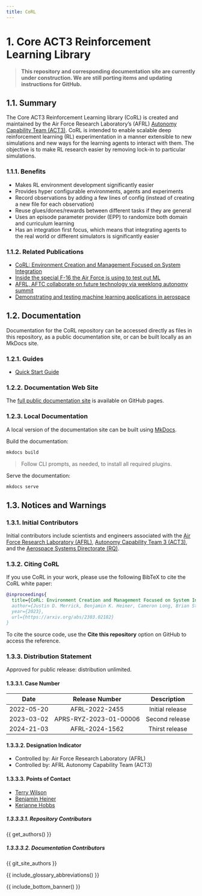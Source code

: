 ```yaml
---
title: CoRL
---
```


<!-- {{ include_top_banner() }} -->

<!-- {{ include_gitlab_badges() }} -->

<!-- {{ include_repo_badges() }} -->

# 1. Core ACT3 Reinforcement Learning Library

> **This repository and corresponding documentation site are currently under construction. We are still porting items and updating instructions for GitHub.**

## 1.1. Summary

The Core ACT3 Reinforcement Learning library (CoRL) is created and maintained by the Air Force Research Laboratory’s (AFRL) [Autonomy Capability Team (ACT3)](https://www.afrl.af.mil/ACT3/). CoRL is intended to enable scalable deep reinforcement learning (RL) experimentation in a manner extensible to new simulations and new ways for the learning agents to interact with them. The objective is to make RL research easier by removing lock-in to particular simulations.

### 1.1.1. Benefits

- Makes RL environment development significantly easier
- Provides hyper configurable environments, agents and experiments
- Record observations by adding a few lines of config (instead of creating a new file for each observation)
- Reuse glues/dones/rewards between different tasks if they are general
- Uses an episode parameter provider (EPP) to randomize both domain and curriculum learning
- Has an integration first focus, which means that integrating agents to the real world or different simulators is significantly easier

### 1.1.2. Related Publications

- [CoRL: Environment Creation and Management Focused on System Integration](https://arxiv.org/abs/2303.02182)
- [Inside the special F-16 the Air Force is using to test out ML](https://breakingdefense.com/2023/01/inside-the-special-f-16-the-air-force-is-using-to-test-out-ML/)
- [AFRL, AFTC collaborate on future technology via weeklong autonomy summit](https://www.wpafb.af.mil/News/Article-Display/Article/3244878/afrl-aftc-collaborate-on-future-technology-via-weeklong-autonomy-summit/)
- [Demonstrating and testing machine learning applications in aerospace](https://aerospaceamerica.aiaa.org/year-in-review/demonstrating-and-testing-artificial-intelligence-applications-in-aerospace/)

## 1.2. Documentation

Documentation for the CoRL repository can be accessed directly as files in this repository, as a public documentation site, or can be built locally as an MkDocs site.

### 1.2.1. Guides

- [Quick Start Guide](guides/quick-start-guide.md)

### 1.2.2. Documentation Web Site

The [full public documentation site](https://act3-ace.github.io/CoRL/) is available on GitHub pages.

### 1.2.3. Local Documentation

A local version of the documentation site can be built using [MkDocs](https://www.mkdocs.org/).

Build the documentation:

```sh
mkdocs build
```

> Follow  CLI prompts, as needed, to install all required plugins.

Serve the documentation:

```sh
mkdocs serve
```

## 1.3. Notices and Warnings

### 1.3.1. Initial Contributors

Initial contributors include scientists and engineers associated with the [Air Force Research Laboratory (AFRL)](https://www.afrl.af.mil/), [Autonomy Capability Team 3 (ACT3)](https://www.afrl.af.mil/ACT3/), and the [Aerospace Systems Directorate (RQ)](https://www.afrl.af.mil/RQ/).

### 1.3.2. Citing CoRL

If you use CoRL in your work, please use the following BibTeX to cite the CoRL white paper:

```bibtex
@inproceedings{
  title={CoRL: Environment Creation and Management Focused on System Integration},
  author={Justin D. Merrick, Benjamin K. Heiner, Cameron Long, Brian Stieber, Steve Fierro, Vardaan Gangal, Madison Blake, Joshua Blackburn},
  year={2023},
  url={https://arxiv.org/abs/2303.02182}
}
```

To cite the source code, use the **Cite this repository** option on GitHub to access the reference.

### 1.3.3. Distribution Statement

Approved for public release: distribution unlimited.

#### 1.3.3.1. Case Number

|    Date    |     Release Number     | Description      |
| :--------: | :--------------------: | :--------------: |
| 2022-05-20 |     AFRL-2022-2455     | Initial release  |
| 2023-03-02 | APRS-RYZ-2023-01-00006 | Second release   |
| 2024-21-03 | AFRL-2024-1562         | Thirst release   |

#### 1.3.3.2. Designation Indicator

- Controlled by: Air Force Research Laboratory (AFRL)
- Controlled by: AFRL Autonomy Capability Team (ACT3)

#### 1.3.3.3. Points of Contact

- [Terry Wilson](mailto:terry.wilson.11@us.af.mil)
- [Benjamin Heiner](mailto:benjamin.heiner@us.af.mil)
- [Kerianne Hobbs](mailto:kerianne.hobbs@us.af.mil)

##### 1.3.3.3.1. Repository Contributors

{{ get_authors() }}

##### 1.3.3.3.2. Documentation Contributors

{{ git_site_authors }}

{{ include_glossary_abbreviations() }}

{{ include_bottom_banner() }}
